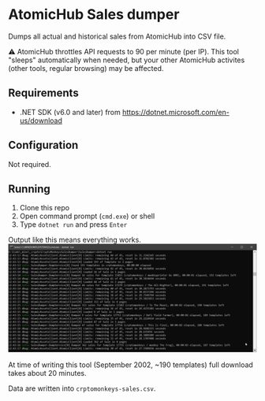 ﻿# AtomicHub Sales dumper

Dumps all actual and historical sales from AtomicHub into CSV file.

⚠ AtomicHub throttles API requests to 90 per minute (per IP). This tool "sleeps" automatically when needed, but your other AtomicHub activites (other tools, regular browsing) may be affected.

## Requirements

* .NET SDK (v6.0 and later) from https://dotnet.microsoft.com/en-us/download

## Configuration

Not required.

## Running

1. Clone this repo
2. Open command prompt (`cmd.exe`) or shell
3. Type `dotnet run` and press `Enter`

Output like this means everything works.
![Sample output](sample.png)

At time of writing this tool (September 2002, ~190 templates) full download takes about 20 minutes.

Data are written into `crptomonkeys-sales.csv`.